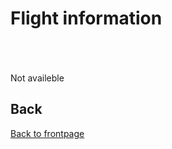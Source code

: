 # Flight information

<br>
<br>
<br>
Not availeble

## Back
[Back to frontpage](https://132nd-vwing.github.io/OPUF-Brief/)